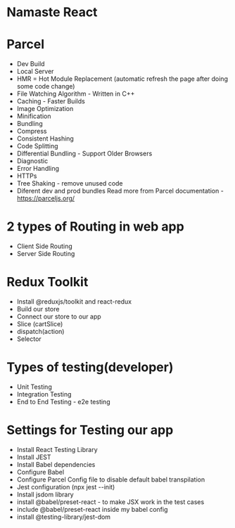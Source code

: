 # Namaste React

# Parcel
- Dev Build
- Local Server
- HMR = Hot Module Replacement (automatic refresh the page after doing some code change)
- File Watching Algorithm - Written in C++
- Caching - Faster Builds
- Image Optimization
- Minification
- Bundling
- Compress
- Consistent Hashing
- Code Splitting
- Differential Bundling - Support Older Browsers
- Diagnostic
- Error Handling
- HTTPs
- Tree Shaking - remove unused code
- Diferent dev and prod bundles
Read more from Parcel documentation - https://parceljs.org/


# 2 types of Routing in web app
- Client Side Routing
- Server Side Routing


# Redux Toolkit
- Install @reduxjs/toolkit and react-redux
- Build our store
- Connect our store to our app
- Slice (cartSlice)
- dispatch(action)
- Selector

# Types of testing(developer)
- Unit Testing
- Integration Testing
- End to End Testing - e2e testing

# Settings for Testing our app
- Install React Testing Library
- Install JEST
- Install Babel dependencies
- Configure Babel
- Configure Parcel Config file to disable default babel transpilation
- Jest configuration (npx jest --init)
- Install jsdom library
- install @babel/preset-react - to make JSX work in the test cases
- include @babel/preset-react inside my babel config
- install @testing-library/jest-dom
